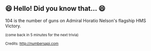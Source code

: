 ## 😄 Hello! Did you know that... 😄
104 is the number of guns on Admiral Horatio Nelson's flagship HMS Victory.

<sup>(come back in 5 minutes for the next trivia)</sup>


<sup>Credits: http://numbersapi.com</sup>
